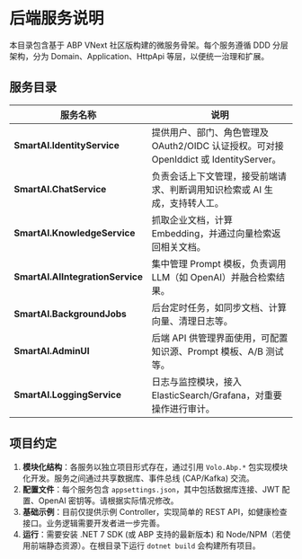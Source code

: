 # 后端服务说明

本目录包含基于 ABP VNext 社区版构建的微服务骨架。每个服务遵循 DDD 分层架构，分为 Domain、Application、HttpApi 等层，以便统一治理和扩展。

## 服务目录

| 服务名称 | 说明 |
| --- | --- |
| **SmartAI.IdentityService** | 提供用户、部门、角色管理及 OAuth2/OIDC 认证授权。可对接 OpenIddict 或 IdentityServer。 |
| **SmartAI.ChatService** | 负责会话上下文管理，接受前端请求、判断调用知识检索或 AI 生成，支持转人工。 |
| **SmartAI.KnowledgeService** | 抓取企业文档，计算 Embedding，并通过向量检索返回相关文档。 |
| **SmartAI.AIIntegrationService** | 集中管理 Prompt 模板，负责调用 LLM（如 OpenAI）并融合检索结果。 |
| **SmartAI.BackgroundJobs** | 后台定时任务，如同步文档、计算向量、清理日志等。 |
| **SmartAI.AdminUI** | 后端 API 供管理界面使用，可配置知识源、Prompt 模板、A/B 测试等。 |
| **SmartAI.LoggingService** | 日志与监控模块，接入 ElasticSearch/Grafana，对重要操作进行审计。 |

## 项目约定

1. **模块化结构**：各服务以独立项目形式存在，通过引用 `Volo.Abp.*` 包实现模块化开发。服务之间通过共享数据库、事件总线 (CAP/Kafka) 交流。
2. **配置文件**：每个服务包含 `appsettings.json`，其中包括数据库连接、JWT 配置、OpenAI 密钥等。请根据实际情况修改。
3. **基础示例**：目前仅提供示例 Controller，实现简单的 REST API，如健康检查接口。业务逻辑需要开发者进一步完善。
4. **运行**：需要安装 .NET 7 SDK (或 ABP 支持的最新版本) 和 Node/NPM（若使用前端静态资源）。在根目录下运行 `dotnet build` 会构建所有项目。